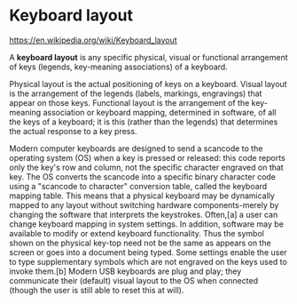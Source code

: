 # Keyboard layout

https://en.wikipedia.org/wiki/Keyboard_layout

A **keyboard layout** is any specific physical, visual or functional arrangement of keys (legends, key-meaning associations) of a keyboard.

Physical layout is the actual positioning of keys on a keyboard. Visual layout is the arrangement of the legends (labels, markings, engravings) that appear on those keys. Functional layout is the arrangement of the key-meaning association or keyboard mapping, determined in software, of all the keys of a keyboard; it is this (rather than the legends) that determines the actual response to a key press.

Modern computer keyboards are designed to send a scancode to the operating system (OS) when a key is pressed or released: this code reports only the key's row and column, not the specific character engraved on that key. The OS converts the scancode into a specific binary character code using a "scancode to character" conversion table, called the keyboard mapping table. This means that a physical keyboard may be dynamically mapped to any layout without switching hardware components-merely by changing the software that interprets the keystrokes. Often,[a] a user can change keyboard mapping in system settings. In addition, software may be available to modify or extend keyboard functionality. Thus the symbol shown on the physical key-top need not be the same as appears on the screen or goes into a document being typed. Some settings enable the user to type supplementary symbols which are not engraved on the keys used to invoke them.[b] Modern USB keyboards are plug and play; they communicate their (default) visual layout to the OS when connected (though the user is still able to reset this at will).
